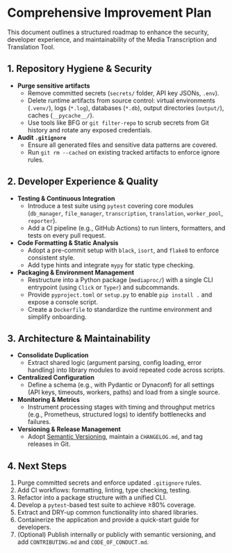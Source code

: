  # Comprehensive Improvement Plan

 This document outlines a structured roadmap to enhance the security, developer experience, and maintainability of the Media Transcription and Translation Tool.

 ## 1. Repository Hygiene & Security

 - **Purge sensitive artifacts**
   - Remove committed secrets (`secrets/` folder, API key JSONs, `.env`).
   - Delete runtime artifacts from source control: virtual environments (`.venv/`), logs (`*.log`), databases (`*.db`), output directories (`output/`), caches (`__pycache__/`).
   - Use tools like BFG or `git filter-repo` to scrub secrets from Git history and rotate any exposed credentials.
 - **Audit `.gitignore`**
   - Ensure all generated files and sensitive data patterns are covered.
   - Run `git rm --cached` on existing tracked artifacts to enforce ignore rules.

 ## 2. Developer Experience & Quality

 - **Testing & Continuous Integration**
   - Introduce a test suite using `pytest` covering core modules (`db_manager`, `file_manager`, `transcription`, `translation`, `worker_pool`, `reporter`).
   - Add a CI pipeline (e.g., GitHub Actions) to run linters, formatters, and tests on every pull request.
 - **Code Formatting & Static Analysis**
   - Adopt a pre-commit setup with `black`, `isort`, and `flake8` to enforce consistent style.
   - Add type hints and integrate `mypy` for static type checking.
 - **Packaging & Environment Management**
   - Restructure into a Python package (`mediaproc/`) with a single CLI entrypoint (using `Click` or `Typer`) and subcommands.
   - Provide `pyproject.toml` or `setup.py` to enable `pip install .` and expose a console script.
   - Create a `Dockerfile` to standardize the runtime environment and simplify onboarding.

 ## 3. Architecture & Maintainability

 - **Consolidate Duplication**
   - Extract shared logic (argument parsing, config loading, error handling) into library modules to avoid repeated code across scripts.
 - **Centralized Configuration**
   - Define a schema (e.g., with Pydantic or Dynaconf) for all settings (API keys, timeouts, workers, paths) and load from a single source.
 - **Monitoring & Metrics**
   - Instrument processing stages with timing and throughput metrics (e.g., Prometheus, structured logs) to identify bottlenecks and failures.
 - **Versioning & Release Management**
   - Adopt [Semantic Versioning](https://semver.org/), maintain a `CHANGELOG.md`, and tag releases in Git.

 ## 4. Next Steps

 1. Purge committed secrets and enforce updated `.gitignore` rules.
 2. Add CI workflows: formatting, linting, type checking, testing.
 3. Refactor into a package structure with a unified CLI.
 4. Develop a `pytest`-based test suite to achieve ≥80% coverage.
 5. Extract and DRY-up common functionality into shared libraries.
 6. Containerize the application and provide a quick-start guide for developers.
 7. (Optional) Publish internally or publicly with semantic versioning, and add `CONTRIBUTING.md` and `CODE_OF_CONDUCT.md`.